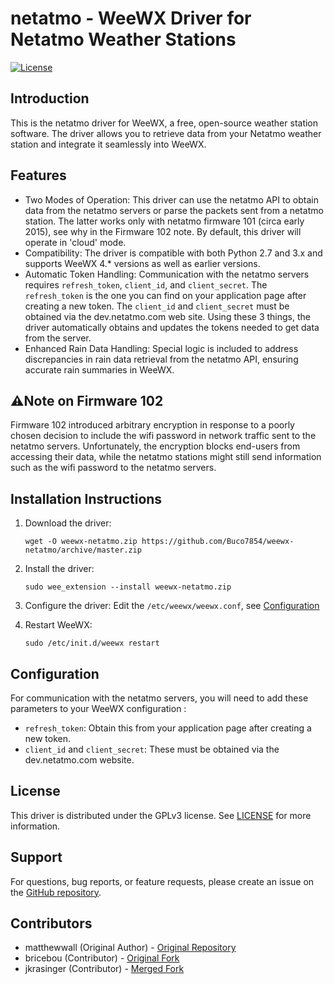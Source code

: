 
# netatmo - WeeWX Driver for Netatmo Weather Stations

[![License](https://img.shields.io/badge/license-GPLv3-blue.svg)](https://www.gnu.org/licenses/gpl-3.0.en.html)

## Introduction
This is the netatmo driver for WeeWX, a free, open-source weather station software. The driver allows you to retrieve data from your Netatmo weather station and integrate it seamlessly into WeeWX.

## Features
- Two Modes of Operation: This driver can use the netatmo API to obtain data from the netatmo servers or parse the packets sent from a netatmo station. The latter works only with netatmo firmware 101 (circa early 2015), see why in the Firmware 102 note. By default, this driver will operate in 'cloud' mode.
- Compatibility: The driver is compatible with both Python 2.7 and 3.x and supports WeeWX 4.* versions as well as earlier versions.
- Automatic Token Handling: Communication with the netatmo servers requires `refresh_token`, `client_id`, and `client_secret`. The `refresh_token` is the one you can find on your application page after creating a new token. The `client_id` and `client_secret` must be obtained via the dev.netatmo.com web site. Using these 3 things, the driver automatically obtains and updates the tokens needed to get data from the server.
- Enhanced Rain Data Handling: Special logic is included to address discrepancies in rain data retrieval from the netatmo API, ensuring accurate rain summaries in WeeWX.

## ⚠️Note on Firmware 102
Firmware 102 introduced arbitrary encryption in response to a poorly chosen decision to include the wifi password in network traffic sent to the netatmo servers. Unfortunately, the encryption blocks end-users from accessing their data, while the netatmo stations might still send information such as the wifi password to the netatmo servers.

## Installation Instructions

1. Download the driver:
    ```
    wget -O weewx-netatmo.zip https://github.com/Buco7854/weewx-netatmo/archive/master.zip
    ```
2. Install the driver:
    ```
    sudo wee_extension --install weewx-netatmo.zip
    ```
3. Configure the driver:
   Edit the `/etc/weewx/weewx.conf`, see [Configuration](#configuration)

4. Restart WeeWX:
    ```
    sudo /etc/init.d/weewx restart
    ```

## Configuration
For communication with the netatmo servers, you will need to add these parameters to your WeeWX configuration :
- `refresh_token`: Obtain this from your application page after creating a new token.
- `client_id` and `client_secret`: These must be obtained via the dev.netatmo.com website.

## License
This driver is distributed under the GPLv3 license. See [LICENSE](LICENSE) for more information.

## Support
For questions, bug reports, or feature requests, please create an issue on the [GitHub repository](https://github.com/Buco7854/weewx-netatmo).

## Contributors
- matthewwall (Original Author) - [Original Repository](https://github.com/matthewwall/weewx-netatmo)
- bricebou (Contributor) - [Original Fork](https://github.com/bricebou/weewx-netatmo)
- jkrasinger (Contributor) - [Merged Fork](https://github.com/jkrasinger/weewx-netatmo)
